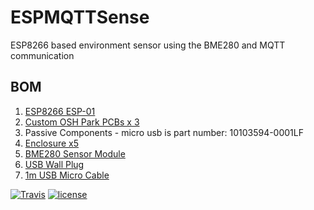 
# ESPMQTTSense
ESP8266 based environment sensor using the BME280 and MQTT communication 

**BOM**
----------
1. [ESP8266 ESP-01](https://www.aliexpress.com/item/WiFi-module-ESP8266-Serial-to-WiFi-wireless-transparent-transmission-industrial-ESP-01S/32716268094.html)
2. [Custom OSH Park PCBs x 3](https://oshpark.com/shared_projects/XdQKvwWd)
3. Passive Components - micro usb is part number: 10103594-0001LF
4. [Enclosure x5](https://www.ebay.com/itm/H1-5pcs-Plastic-Electric-Project-Junction-Box-60x36x25mm/282124733873)
5. [BME280 Sensor Module](https://www.banggood.com/CJMCU-280E-BME280-High-Precision-Atmospheric-Pressure-Sensor-For-Arduino-p-1103115.html)
6. [USB Wall Plug](https://www.aliexpress.com/item/Universal-USB-Charger-US-EU-Plug-5V-1A-Charger-Adapter-for-iphone-6-6s-7-7s/32822757190.html)
7. [1m USB Micro Cable](https://www.aliexpress.com/item/USB-Cable-Micro-USB-Cable-Charging-Sync-Data-Mobile-Phone-Cables-For-Android-Samsung-Xiaomi-Huawei/32852902325.html)




[![Travis](https://img.shields.io/travis/jaycollett/ESPMQTTSense.svg?style=for-the-badge)](https://travis-ci.org/jaycollett/ESPMQTTSense) [![license](https://img.shields.io/github/license/jaycollett/ESPMQTTSense.svg?style=for-the-badge)](https://github.com/jaycollett/ESPMQTTSense/blob/master/LICENSE)
